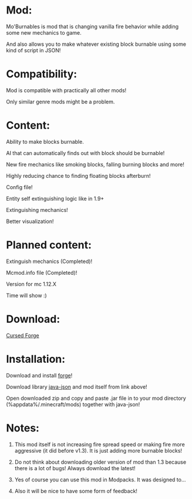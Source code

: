 # Mod:

Mo'Burnables is mod that is changing vanilla fire behavior while adding some new mechanics to game.

And also allows you to make whatever existing block burnable using some kind of script in JSON!

 

# Compatibility:

Mod is compatible with practically all other mods!

Only similar genre mods might be a problem.

 

# Content:

Ability to make blocks burnable.

AI that can automatically finds out with block should be burnable!

New fire mechanics like smoking blocks, falling burning blocks and more!

Highly reducing chance to finding floating blocks afterburn!

Config file!

Entity self extinguishing logic like in 1.9+

Extinguishing mechanics!

Better visualization!

 

# Planned content:

Extinguish mechanics (Completed)!

Mcmod.info file (Completed)!

Version for mc 1.12.X

Time will show :)

 
# Download: 
[Cursed Forge](https://www.curseforge.com/minecraft/mc-mods/moburnables-mod/files) 
 

# Installation:

Download and install [forge](https://files.minecraftforge.net/maven/net/minecraftforge/forge/index_1.7.10.html)!

Download library [java-json](http://www.java2s.com/Code/Jar/j/Downloadjavajsonjar.htm) and mod itself from link above!

Open downloaded zip and copy and paste .jar file in to your mod directory (%appdata%/.minecraft/mods) together with java-json!

# Notes:

1. This mod itself is not increasing fire spread speed or making fire more aggressive (it did before v1.3). It is just adding more burnable blocks!

2. Do not think about downloading older version of mod than 1.3 because there is a lot of bugs! Always download the latest!

3. Yes of course you can use this mod in Modpacks. It was designed to...

4. Also it will be nice to have some form of feedback!
